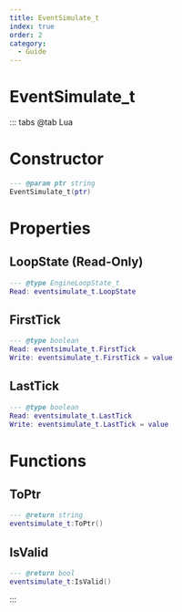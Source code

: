 ```yaml
---
title: EventSimulate_t
index: true
order: 2
category:
  - Guide
---
```


# EventSimulate_t

::: tabs
@tab Lua
# Constructor
```lua
--- @param ptr string
EventSimulate_t(ptr)
```
# Properties
## LoopState (Read-Only)
```lua
--- @type EngineLoopState_t
Read: eventsimulate_t.LoopState
```
## FirstTick 
```lua
--- @type boolean
Read: eventsimulate_t.FirstTick
Write: eventsimulate_t.FirstTick = value
```
## LastTick 
```lua
--- @type boolean
Read: eventsimulate_t.LastTick
Write: eventsimulate_t.LastTick = value
```
# Functions
## ToPtr
```lua
--- @return string
eventsimulate_t:ToPtr()
```
## IsValid
```lua
--- @return bool
eventsimulate_t:IsValid()
```

:::